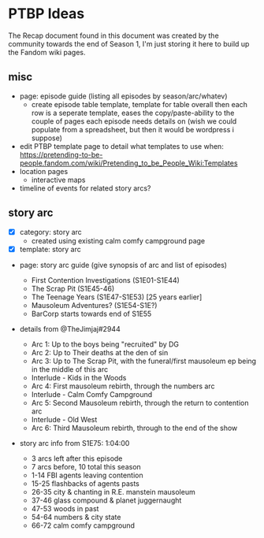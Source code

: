 # PTBP Ideas

The Recap document found in this document was created by the community towards the end of Season 1, I'm just storing it here to build up the Fandom wiki pages.

## misc

- page: episode guide (listing all episodes by season/arc/whatev)
  - create episode table template, template for table overall then each row is a seperate template, eases the copy/paste-ability to the couple of pages each episode needs details on (wish we could populate from a spreadsheet, but then it would be wordpress i suppose)
- edit PTBP template page to detail what templates to use when: <https://pretending-to-be-people.fandom.com/wiki/Pretending_to_be_People_Wiki:Templates>
- location pages
  - interactive maps
- timeline of events for related story arcs?

## story arc

- [x] category: story arc
  - created using existing calm comfy campground page
- [x] template: story arc
- page: story arc guide (give synopsis of arc and list of episodes)
  - First Contention Investigations (S1E01-S1E44)
  - The Scrap Pit (S1E45-46)
  - The Teenage Years (S1E47-S1E53) [25 years earlier]
  - Mausoleum Adventures? (S1E54-S1E?)
  - BarCorp starts towards end of S1E55

- details from @TheJimjaj#2944
  - Arc 1: Up to the boys being "recruited" by DG
  - Arc 2: Up to Their deaths at the den of sin
  - Arc 3: Up to The Scrap Pit, with the funeral/first mausoleum ep being in the middle of this arc
  - Interlude - Kids in the Woods
  - Arc 4: First mausoleum rebirth, through the numbers arc
  - Interlude - Calm Comfy Campground
  - Arc 5: Second Mausoleum rebirth, through the return to contention arc
  - Interlude - Old West
  - Arc 6: Third Mausoleum rebirth, through to the end of the show

- story arc info from S1E75: 1:04:00
  - 3 arcs left after this episode
  - 7 arcs before, 10 total this season
  - 1-14 FBI agents leaving contention
  - 15-25 flashbacks of agents pasts
  - 26-35 city & chanting in R.E. manstein mausoleum
  - 37-46 glass compound & planet juggernaught
  - 47-53 woods in past
  - 54-64 numbers & city state
  - 66-72 calm comfy campground
